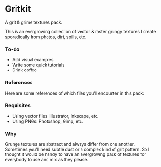 # Gritkit
A grit &amp; grime textures pack.

This is an evergrowing collection of vector & raster grungy textures I create sporadically from photos, dirt, spills, etc.

### To-do
* Add visual examples
* Write some quick tutorials
* Drink coffee

### References
Here are some references of which files you'll encounter in this pack:

### Requisites
* Using vector files: Illustrator, Inkscape, etc.
* Using PNGs: Photoshop, Gimp, etc.

### Why
Grunge textures are abstract and always differ from one another. Sometimes you'll need subtle dust or a complex kind of grit pattern. So I thought it would be handy to have an evergrowing pack of textures for everybody to use and mix as they please.
